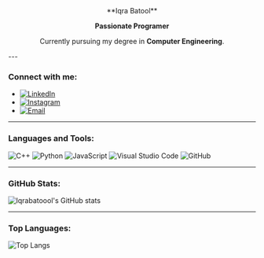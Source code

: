 <div align="center">
**Iqra Batool**

**Passionate Programer**

Currently pursuing my degree in **Computer Engineering**.
</div>
---

### Connect with me:
- [![LinkedIn](https://img.shields.io/badge/LinkedIn-0A66C2?style=for-the-badge&logo=linkedin&logoColor=white)](https://www.linkedin.com/in/iqra-batool-7435a82a6/)
- [![Instagram](https://img.shields.io/badge/Instagram-E4405F?style=for-the-badge&logo=instagram&logoColor=white)](https://www.instagram.com/iq_rabatool/)
- [![Email](https://img.shields.io/badge/Email-D14836?style=for-the-badge&logo=gmail&logoColor=white)](https://mail.google.com/mail/u/0/?tab=rm&ogbl#inbox)

---

### Languages and Tools:
![C++](https://img.shields.io/badge/C++-00599C?style=for-the-badge&logo=c%2B%2B&logoColor=white)
![Python](https://img.shields.io/badge/Python-3776AB?style=for-the-badge&logo=python&logoColor=white)
![JavaScript](https://img.shields.io/badge/JavaScript-F7DF1E?style=for-the-badge&logo=javascript&logoColor=black)
![Visual Studio Code](https://img.shields.io/badge/VS%20Code-007ACC?style=for-the-badge&logo=visual-studio-code&logoColor=white)
![GitHub](https://img.shields.io/badge/GitHub-100000?style=for-the-badge&logo=github&logoColor=white)

---

### GitHub Stats:
![Iqrabatoool's GitHub stats](https://github-readme-stats.vercel.app/api?username=Iqrabatoool&show_icons=true&theme=radical)

---

### Top Languages:
![Top Langs](https://github-readme-stats.vercel.app/api/top-langs/?username=Iqrabatoool&layout=compact&theme=radical)


<!---
Iqrabatoool/Iqrabatoool is a ✨ special ✨ repository because its `README.md` (this file) appears on your GitHub profile.
You can click the Preview link to take a look at your changes.
--->
